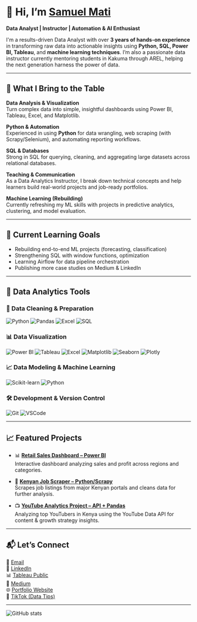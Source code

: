 # 👋 Hi, I’m [Samuel Mati](https://sam-analyst.vercel.app/)

**Data Analyst | Instructor | Automation & AI Enthusiast**

I'm a results-driven Data Analyst with over **3 years of hands-on experience** in transforming raw data into actionable insights using **Python, SQL, Power BI, Tableau**, and **machine learning techniques**. I’m also a passionate data instructor currently mentoring students in Kakuma through AREL, helping the next generation harness the power of data.

---

## 💼 What I Bring to the Table

 **Data Analysis & Visualization**  
Turn complex data into simple, insightful dashboards using Power BI, Tableau, Excel, and Matplotlib.

 **Python & Automation**  
Experienced in using **Python** for data wrangling, web scraping (with Scrapy/Selenium), and automating reporting workflows.

 **SQL & Databases**  
Strong in SQL for querying, cleaning, and aggregating large datasets across relational databases.

 **Teaching & Communication**  
As a Data Analytics Instructor, I break down technical concepts and help learners build real-world projects and job-ready portfolios.

 **Machine Learning (Rebuilding)**  
Currently refreshing my ML skills with projects in predictive analytics, clustering, and model evaluation.

---

## 🧠 Current Learning Goals

- Rebuilding end-to-end ML projects (forecasting, classification)
- Strengthening SQL with window functions, optimization
- Learning Airflow for data pipeline orchestration
- Publishing more case studies on Medium & LinkedIn

---
## 🔨 Data Analytics Tools

### 🧹 Data Cleaning & Preparation  
![Python](https://img.shields.io/badge/-Python-3776AB?style=flat&logo=python&logoColor=white) ![Pandas](https://img.shields.io/badge/-Pandas-150458?style=flat&logo=pandas) ![Excel](https://img.shields.io/badge/-Excel-217346?style=flat&logo=microsoft-excel&logoColor=white) ![SQL](https://img.shields.io/badge/-SQL-4479A1?style=flat&logo=postgresql&logoColor=white)

### 📊 Data Visualization  
![Power BI](https://img.shields.io/badge/-Power%20BI-F2C811?style=flat&logo=powerbi&logoColor=black) ![Tableau](https://img.shields.io/badge/-Tableau-E97627?style=flat&logo=tableau&logoColor=white) ![Excel](https://img.shields.io/badge/-Excel-217346?style=flat&logo=microsoft-excel&logoColor=white) ![Matplotlib](https://img.shields.io/badge/-Matplotlib-11557C?style=flat&logo=matplotlib&logoColor=white) ![Seaborn](https://img.shields.io/badge/-Seaborn-4B8BBE?style=flat) ![Plotly](https://img.shields.io/badge/-Plotly-3F4F75?style=flat&logo=plotly&logoColor=white)

### 📈 Data Modeling & Machine Learning  
![Scikit-learn](https://img.shields.io/badge/-Scikit--learn-F7931E?style=flat&logo=scikit-learn&logoColor=white) ![Python](https://img.shields.io/badge/-Python-3776AB?style=flat&logo=python&logoColor=white)

### 🛠️ Development & Version Control  
![Git](https://img.shields.io/badge/-Git-F05032?style=flat&logo=git&logoColor=white) ![VSCode](https://img.shields.io/badge/-VS%20Code-007ACC?style=flat&logo=visual-studio-code)

---

## 📈 Featured Projects

- 📊 **[Retail Sales Dashboard – Power BI](https://github.com/samuel-mati/retail-sales-dashboard)**  
  Interactive dashboard analyzing sales and profit across regions and categories.

- 🧹 **[Kenyan Job Scraper – Python/Scrapy](https://github.com/samuel-mati/job-scraper)**  
  Scrapes job listings from major Kenyan portals and cleans data for further analysis.

- 📺 **[YouTube Analytics Project – API + Pandas](https://github.com/samuel-mati/youtube-kenya-analytics)**  
  Analyzing top YouTubers in Kenya using the YouTube Data API for content & growth strategy insights.

---

## 📬 Let’s Connect

📧 [Email](mailto:sammxsaf@gmail.com)  
💼 [LinkedIn](https://www.linkedin.com/in/samuel-mati/)  
📊 [Tableau Public](https://public.tableau.com/app/profile/samuel.mati)  
📝 [Medium](https://medium.com/@sammxsaf)  
🌐 [Portfolio Website](https://sam-analyst.vercel.app/)  
🎥 [TikTok (Data Tips)](https://www.tiktok.com/@samuel.mati)

---

![GitHub stats](https://github-readme-stats.vercel.app/api?username=samuel-mati&show_icons=true&count_private=true&theme=radical)
